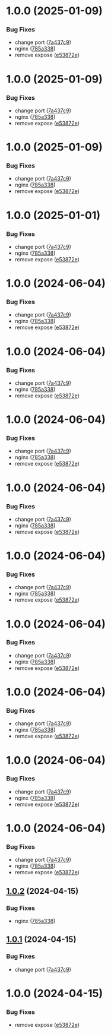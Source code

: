# 1.0.0 (2025-01-09)


### Bug Fixes

* change port ([7a437c9](https://github.com/muchasxmaracas/gallowhead/commit/7a437c9c0f33840bb85ed5f6e445d00b118b2a82))
* nginx ([785a338](https://github.com/muchasxmaracas/gallowhead/commit/785a338444b364ac652e4c5a742d512713c3e876))
* remove expose ([e53872e](https://github.com/muchasxmaracas/gallowhead/commit/e53872e6f7b5aea8aed0fd8d2faa832705a590cf))

# 1.0.0 (2025-01-09)


### Bug Fixes

* change port ([7a437c9](https://github.com/muchasxmaracas/gallowhead/commit/7a437c9c0f33840bb85ed5f6e445d00b118b2a82))
* nginx ([785a338](https://github.com/muchasxmaracas/gallowhead/commit/785a338444b364ac652e4c5a742d512713c3e876))
* remove expose ([e53872e](https://github.com/muchasxmaracas/gallowhead/commit/e53872e6f7b5aea8aed0fd8d2faa832705a590cf))

# 1.0.0 (2025-01-09)


### Bug Fixes

* change port ([7a437c9](https://github.com/muchasxmaracas/gallowhead/commit/7a437c9c0f33840bb85ed5f6e445d00b118b2a82))
* nginx ([785a338](https://github.com/muchasxmaracas/gallowhead/commit/785a338444b364ac652e4c5a742d512713c3e876))
* remove expose ([e53872e](https://github.com/muchasxmaracas/gallowhead/commit/e53872e6f7b5aea8aed0fd8d2faa832705a590cf))

# 1.0.0 (2025-01-01)


### Bug Fixes

* change port ([7a437c9](https://github.com/muchasxmaracas/gallowhead/commit/7a437c9c0f33840bb85ed5f6e445d00b118b2a82))
* nginx ([785a338](https://github.com/muchasxmaracas/gallowhead/commit/785a338444b364ac652e4c5a742d512713c3e876))
* remove expose ([e53872e](https://github.com/muchasxmaracas/gallowhead/commit/e53872e6f7b5aea8aed0fd8d2faa832705a590cf))

# 1.0.0 (2024-06-04)


### Bug Fixes

* change port ([7a437c9](https://github.com/muchasxmaracas/gallowhead/commit/7a437c9c0f33840bb85ed5f6e445d00b118b2a82))
* nginx ([785a338](https://github.com/muchasxmaracas/gallowhead/commit/785a338444b364ac652e4c5a742d512713c3e876))
* remove expose ([e53872e](https://github.com/muchasxmaracas/gallowhead/commit/e53872e6f7b5aea8aed0fd8d2faa832705a590cf))

# 1.0.0 (2024-06-04)


### Bug Fixes

* change port ([7a437c9](https://github.com/muchasxmaracas/gallowhead/commit/7a437c9c0f33840bb85ed5f6e445d00b118b2a82))
* nginx ([785a338](https://github.com/muchasxmaracas/gallowhead/commit/785a338444b364ac652e4c5a742d512713c3e876))
* remove expose ([e53872e](https://github.com/muchasxmaracas/gallowhead/commit/e53872e6f7b5aea8aed0fd8d2faa832705a590cf))

# 1.0.0 (2024-06-04)


### Bug Fixes

* change port ([7a437c9](https://github.com/muchasxmaracas/gallowhead/commit/7a437c9c0f33840bb85ed5f6e445d00b118b2a82))
* nginx ([785a338](https://github.com/muchasxmaracas/gallowhead/commit/785a338444b364ac652e4c5a742d512713c3e876))
* remove expose ([e53872e](https://github.com/muchasxmaracas/gallowhead/commit/e53872e6f7b5aea8aed0fd8d2faa832705a590cf))

# 1.0.0 (2024-06-04)


### Bug Fixes

* change port ([7a437c9](https://github.com/muchasxmaracas/gallowhead/commit/7a437c9c0f33840bb85ed5f6e445d00b118b2a82))
* nginx ([785a338](https://github.com/muchasxmaracas/gallowhead/commit/785a338444b364ac652e4c5a742d512713c3e876))
* remove expose ([e53872e](https://github.com/muchasxmaracas/gallowhead/commit/e53872e6f7b5aea8aed0fd8d2faa832705a590cf))

# 1.0.0 (2024-06-04)


### Bug Fixes

* change port ([7a437c9](https://github.com/muchasxmaracas/gallowhead/commit/7a437c9c0f33840bb85ed5f6e445d00b118b2a82))
* nginx ([785a338](https://github.com/muchasxmaracas/gallowhead/commit/785a338444b364ac652e4c5a742d512713c3e876))
* remove expose ([e53872e](https://github.com/muchasxmaracas/gallowhead/commit/e53872e6f7b5aea8aed0fd8d2faa832705a590cf))

# 1.0.0 (2024-06-04)


### Bug Fixes

* change port ([7a437c9](https://github.com/muchasxmaracas/gallowhead/commit/7a437c9c0f33840bb85ed5f6e445d00b118b2a82))
* nginx ([785a338](https://github.com/muchasxmaracas/gallowhead/commit/785a338444b364ac652e4c5a742d512713c3e876))
* remove expose ([e53872e](https://github.com/muchasxmaracas/gallowhead/commit/e53872e6f7b5aea8aed0fd8d2faa832705a590cf))

# 1.0.0 (2024-06-04)


### Bug Fixes

* change port ([7a437c9](https://github.com/muchasxmaracas/gallowhead/commit/7a437c9c0f33840bb85ed5f6e445d00b118b2a82))
* nginx ([785a338](https://github.com/muchasxmaracas/gallowhead/commit/785a338444b364ac652e4c5a742d512713c3e876))
* remove expose ([e53872e](https://github.com/muchasxmaracas/gallowhead/commit/e53872e6f7b5aea8aed0fd8d2faa832705a590cf))

# 1.0.0 (2024-06-04)


### Bug Fixes

* change port ([7a437c9](https://github.com/muchasxmaracas/gallowhead/commit/7a437c9c0f33840bb85ed5f6e445d00b118b2a82))
* nginx ([785a338](https://github.com/muchasxmaracas/gallowhead/commit/785a338444b364ac652e4c5a742d512713c3e876))
* remove expose ([e53872e](https://github.com/muchasxmaracas/gallowhead/commit/e53872e6f7b5aea8aed0fd8d2faa832705a590cf))

# 1.0.0 (2024-06-04)


### Bug Fixes

* change port ([7a437c9](https://github.com/muchasxmaracas/gallowhead/commit/7a437c9c0f33840bb85ed5f6e445d00b118b2a82))
* nginx ([785a338](https://github.com/muchasxmaracas/gallowhead/commit/785a338444b364ac652e4c5a742d512713c3e876))
* remove expose ([e53872e](https://github.com/muchasxmaracas/gallowhead/commit/e53872e6f7b5aea8aed0fd8d2faa832705a590cf))

## [1.0.2](https://github.com/muchasxmaracas/gallowhead/compare/v1.0.1...v1.0.2) (2024-04-15)


### Bug Fixes

* nginx ([785a338](https://github.com/muchasxmaracas/gallowhead/commit/785a338444b364ac652e4c5a742d512713c3e876))

## [1.0.1](https://github.com/muchasxmaracas/gallowhead/compare/v1.0.0...v1.0.1) (2024-04-15)


### Bug Fixes

* change port ([7a437c9](https://github.com/muchasxmaracas/gallowhead/commit/7a437c9c0f33840bb85ed5f6e445d00b118b2a82))

# 1.0.0 (2024-04-15)


### Bug Fixes

* remove expose ([e53872e](https://github.com/muchasxmaracas/gallowhead/commit/e53872e6f7b5aea8aed0fd8d2faa832705a590cf))
